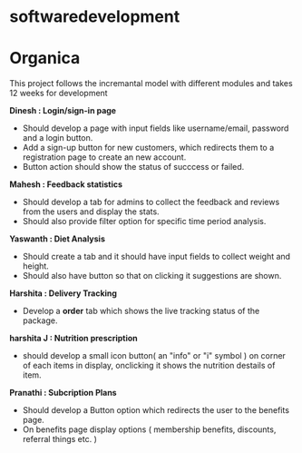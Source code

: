 # softwaredevelopment
# Organica
This project follows the incremantal model with different modules and takes 12 weeks for development


<b> Dinesh : Login/sign-in page </b> 
- Should develop a page with input fields like username/email, password and a login button.
- Add a sign-up button for new customers, which redirects them to a registration page to create an new account.
- Button action should show the status of succcess or failed.
  
<b> Mahesh : Feedback statistics </b>
- Should develop a tab for admins to collect the feedback and reviews from the users and display the stats.
- Should also provide filter option for specific time period analysis.

<b> Yaswanth : Diet Analysis </b>
- Should create a tab and it should have input fields to collect weight and height.
- Should also have button so that on clicking it suggestions are shown.
  
<b> Harshita : Delivery Tracking </b>
- Develop a <b>order</b> tab which shows the live tracking status of the package.
  
<b> harshita J : Nutrition prescription </b>
- should develop a small icon button( an "info" or "i" symbol ) on corner of each items in display, onclicking it shows the nutrition destails of item.

<b> Pranathi : Subcription Plans </b>
- Should develop a Button option which redirects the user to the benefits page.
- On benefits page display options ( membership benefits, discounts, referral things etc. )

